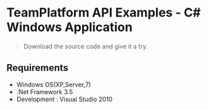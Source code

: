 TeamPlatform API Examples - C# Windows Application
============================

> Download the source code and give it a try.

Requirements
--------

* Windows OS(XP,Server,7)
* .Net Framework 3.5
* Development : Visual Studio 2010
